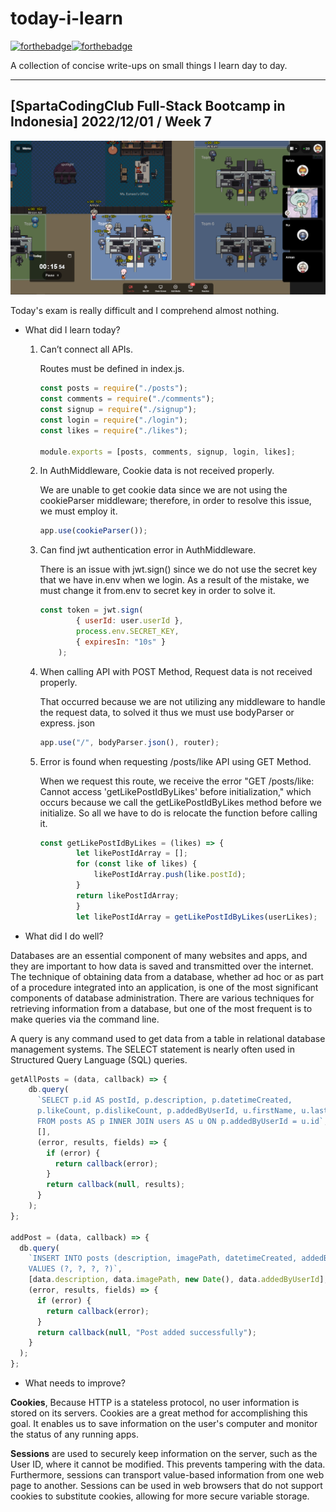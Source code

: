 # today-i-learn

[![forthebadge](https://forthebadge.com/images/badges/built-with-love.svg)](https://wajahatkarim.com)[![forthebadge](https://forthebadge.com/images/badges/makes-people-smile.svg)](https://wajahatkarim.com)

A collection of concise write-ups on small things I learn day to day.

---

## [SpartaCodingClub Full-Stack Bootcamp in Indonesia] 2022/12/01 / Week 7

![image](/images/34.png)

Today's exam is really difficult and I comprehend almost nothing.

- What did I learn today?

  1. Can’t connect all APIs.

        Routes must be defined in index.js.

        ```js
        const posts = require("./posts");
        const comments = require("./comments");
        const signup = require("./signup");
        const login = require("./login");
        const likes = require("./likes");

        module.exports = [posts, comments, signup, login, likes];
        ```

  2. In AuthMiddleware, Cookie data is not received properly.

        We are unable to get cookie data since we are not using the cookieParser middleware; therefore, in order to resolve this issue, we must employ it.

        ```js
        app.use(cookieParser());
        ```

  3. Can find jwt authentication error in AuthMiddleware.
  
        There is an issue with jwt.sign() since we do not use the secret key that we have in.env when we login. As a result of the mistake, we must change it from.env to secret key in order to solve it.

        ```js
        const token = jwt.sign(
                { userId: user.userId },
                process.env.SECRET_KEY,
                { expiresIn: "10s" }
            );
        ```

  4. When calling API with POST Method, Request data is not received properly.
  
        That occurred because we are not utilizing any middleware to handle the request data, to solved it thus we must use bodyParser or express. json

        ```js
        app.use("/", bodyParser.json(), router);
        ```

  5. Error is found when requesting /posts/like API using GET Method.

        When we request this route, we receive the error "GET /posts/like: Cannot access 'getLikePostIdByLikes' before initialization," which occurs because we call the getLikePostIdByLikes method before we initialize.
        So all we have to do is relocate the function before calling it.

        ```js
        const getLikePostIdByLikes = (likes) => {
                let likePostIdArray = [];
                for (const like of likes) {
                    likePostIdArray.push(like.postId);
                }
                return likePostIdArray;
                }
                let likePostIdArray = getLikePostIdByLikes(userLikes);
        ```

- What did I do well?

Databases are an essential component of many websites and apps, and they are important to how data is saved and transmitted over the internet. The technique of obtaining data from a database, whether ad hoc or as part of a procedure integrated into an application, is one of the most significant components of database administration. There are various techniques for retrieving information from a database, but one of the most frequent is to make queries via the command line.

A query is any command used to get data from a table in relational database management systems. The SELECT statement is nearly often used in Structured Query Language (SQL) queries.

```js
getAllPosts = (data, callback) => {
    db.query(
      `SELECT p.id AS postId, p.description, p.datetimeCreated, 
      p.likeCount, p.dislikeCount, p.addedByUserId, u.firstName, u.lastName 
      FROM posts AS p INNER JOIN users AS u ON p.addedByUserId = u.id`,
      [],
      (error, results, fields) => {
        if (error) {
          return callback(error);
        }
        return callback(null, results);
      }
    );
};

addPost = (data, callback) => {
  db.query(
    `INSERT INTO posts (description, imagePath, datetimeCreated, addedByUserId)
    VALUES (?, ?, ?, ?)`,
    [data.description, data.imagePath, new Date(), data.addedByUserId],
    (error, results, fields) => {
      if (error) {
        return callback(error);
      }
      return callback(null, "Post added successfully");
    }
  );
};
```

- What needs to improve?

**Cookies**, Because HTTP is a stateless protocol, no user information is stored on its servers. Cookies are a great method for accomplishing this goal. It enables us to save information on the user's computer and monitor the status of any running apps.

**Sessions** are used to securely keep information on the server, such as the User ID, where it cannot be modified. This prevents tampering with the data. Furthermore, sessions can transport value-based information from one web page to another. Sessions can be used in web browsers that do not support cookies to substitute cookies, allowing for more secure variable storage.
